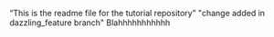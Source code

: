 ﻿“This is the readme file for the tutorial repository”
"change added in dazzling_feature branch"
Blahhhhhhhhhhh